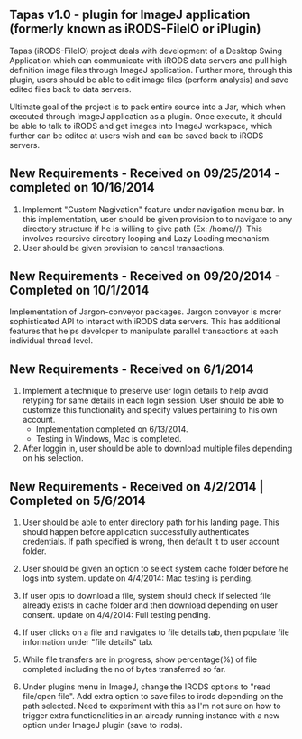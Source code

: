 Tapas v1.0 - plugin for ImageJ application (formerly known as iRODS-FileIO or iPlugin)
------------------------

Tapas (iRODS-FileIO) project deals with development of a Desktop Swing Application which can communicate with iRODS data servers and pull high definition image files through ImageJ application. Further more, through this plugin, users should be able to edit image files (perform analysis) and save edited files back to data servers.

Ultimate goal of the project is to pack entire source into a Jar, which when executed through ImageJ application as a plugin. Once execute, it should be able to talk to iRODS and get images into ImageJ workspace, which further can be edited at users wish and can be saved back to iRODS servers.



New Requirements - Received on 09/25/2014 - completed on 10/16/2014
----------------------------------------
1. Implement "Custom Nagivation" feature under navigation menu bar. In this implementation, user should be given provision to to navigate to any directory structure if he is willing to give path (Ex: <zone>/home/<accountName>/<folders>). This involves recursive directory looping and Lazy Loading mechanism.
2. User should be given provision to cancel transactions. 


New Requirements - Received on 09/20/2014 - Completed on 10/1/2014
-----------------------------------------

Implementation of Jargon-conveyor packages. Jargon conveyor is morer sophisticated API to interact with iRODS data servers. This has additional features that helps developer to manipulate parallel transactions at each individual thread level.


New Requirements - Received on 6/1/2014
--------------------------------------------

1. Implement a technique to preserve user login details to help avoid retyping for same details in each login session. User should be able to customize this functionality and specify values pertaining to his own account. 
    * Implementation completed on 6/13/2014.
    * Testing in Windows, Mac is completed.
2. After loggin in, user should be able to download multiple files depending on his selection.

New Requirements - Received on 4/2/2014 | Completed on 5/6/2014
----------------------
1. User should be able to enter directory path for his landing page. This should happen before application successfully authenticates credentials. If path specified is wrong, then default it to user account folder.

2. User should be given an option to select system cache folder before he logs into system. 
    update on 4/4/2014: Mac testing is pending.

3. If user opts to download a file, system should check if selected file already exists in cache folder and then download depending on user consent. 
    update on 4/4/2014: Full testing pending.

4. If user clicks on a file and navigates to file details tab, then populate file information under "file details" tab.
5. While file transfers are in progress, show percentage(%) of file completed including the no of bytes transferred so far. 
6. Under plugins menu in ImageJ, change the IRODS options to "read file/open file". Add extra option to save files to irods depending on the path selected. Need to experiment with this as I'm not sure on how to trigger extra functionalities in an already running instance with a new option under ImageJ plugin (save to irods).
